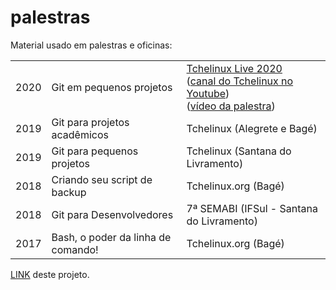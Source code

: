 # palestras
Material usado em palestras e oficinas:

<table>
  <tr>
    <td>2020</td>
    <td>Git em pequenos projetos</td>
    <td><a href="https://live.tchelinux.org/">Tchelinux Live 2020</a></br>
	(<a href="https://www.youtube.com/channel/UCs13WCSCDmQTNcPlt5XxKYw">canal do Tchelinux no Youtube</a>)</br>
	(<a href="https://www.youtube.com/watch?v=KWYkBbdLpHU">vídeo da palestra</a>)</td>
  </tr>
  <tr>
    <td>2019</td>
    <td>Git para projetos acadêmicos</td>
    <td>Tchelinux (Alegrete e Bagé)</td>
  </tr>

  <tr>
    <td>2019</td>
    <td>Git para pequenos projetos</td>
    <td>Tchelinux (Santana do Livramento)</td>
  </tr>

  <tr>
    <td>2018</td>
    <td>Criando seu script de backup</td>
    <td>Tchelinux.org (Bagé)</td>
  </tr>

  <tr>
    <td>2018</td>
    <td>Git para Desenvolvedores</td>
    <td>7ª SEMABI (IFSul - Santana do Livramento)</td>
  </tr>

  <tr>
    <td>2017</td>
    <td>Bash, o poder da linha de comando!</td>
    <td>Tchelinux.org (Bagé)</td>
  </tr>
  
  
  
  
  
</table>

<a href="https://github.com/sandrocustodiobr/palestras/">LINK</a> deste projeto.
